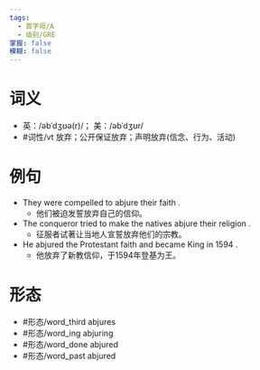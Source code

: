 ```yaml
---
tags:
  - 首字母/A
  - 级别/GRE
掌握: false
模糊: false
---
```

# 词义
- 英：/əbˈdʒʊə(r)/； 美：/əbˈdʒʊr/
- #词性/vt  放弃；公开保证放弃；声明放弃(信念、行为、活动)
# 例句
- They were compelled to abjure their faith .
	- 他们被迫发誓放弃自己的信仰。
- The conqueror tried to make the natives abjure their religion .
	- 征服者试著让当地人宣誓放弃他们的宗教。
- He abjured the Protestant faith and became King in 1594 .
	- 他放弃了新教信仰，于1594年登基为王。
# 形态
- #形态/word_third abjures
- #形态/word_ing abjuring
- #形态/word_done abjured
- #形态/word_past abjured
